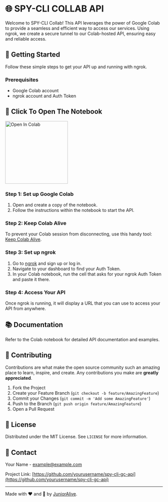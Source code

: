 # 🌐 SPY-CLI COLLAB API

Welcome to SPY-CLI Collab! This API leverages the power of Google Colab to provide a seamless and efficient way to access our services. Using ngrok, we create a secure tunnel to our Colab-hosted API, ensuring easy and reliable access.

## 🚀 Getting Started

Follow these simple steps to get your API up and running with ngrok.

### Prerequisites

- Google Colab account
- ngrok account and Auth Token

## **📖 Click To Open The Notebook**
<a href="https://colab.research.google.com/drive/1arkdhZnCxPto3mnBw9MJYX48ZB7Xm3sA?usp=sharing" target="_parent"><img src="https://github.com/junioralive/spy-cli-gc-api/assets/54473944/5db5106f-d704-4e2b-8783-4a183e28a4c6" alt="Open In Colab" width=200px/></a>

### Step 1: Set up Google Colab

1. Open and create a copy of the notebook.
2. Follow the instructions within the notebook to start the API.

### Step 2: Keep Colab Alive

To prevent your Colab session from disconnecting, use this handy tool: [Keep Colab Alive](https://mycollab.com).

### Step 3: Set up ngrok

1. Go to [ngrok](https://ngrok.com) and sign up or log in.
2. Navigate to your dashboard to find your Auth Token.
3. In your Colab notebook, run the cell that asks for your ngrok Auth Token and paste it there.

### Step 4: Access Your API

Once ngrok is running, it will display a URL that you can use to access your API from anywhere.

## 📚 Documentation

Refer to the Colab notebook for detailed API documentation and examples.

## 🤝 Contributing

Contributions are what make the open source community such an amazing place to learn, inspire, and create. Any contributions you make are **greatly appreciated**.

1. Fork the Project
2. Create your Feature Branch (`git checkout -b feature/AmazingFeature`)
3. Commit your Changes (`git commit -m 'Add some AmazingFeature'`)
4. Push to the Branch (`git push origin feature/AmazingFeature`)
5. Open a Pull Request

## 📝 License

Distributed under the MIT License. See `LICENSE` for more information.

## 📩 Contact

Your Name - example@example.com

Project Link: [https://github.com/yourusername/spy-cli-gc-api](https://github.com/yourusername/spy-cli-gc-api)

---

Made with ❤️ and 🚀 by [JuniorAlive](https://github.com/junioralive).

